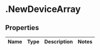 # .NewDeviceArray

## Properties
Name | Type | Description | Notes
------------ | ------------- | ------------- | -------------


